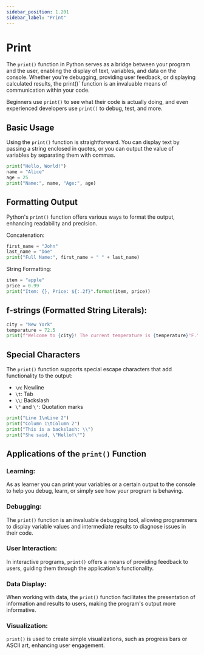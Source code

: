 ```yaml
---
sidebar_position: 1.201
sidebar_label: "Print"
---
```


# Print

The `print()` function in Python serves as a bridge between your program and the user, enabling the display of text, variables, and data on the console. Whether you're debugging, providing user feedback, or displaying calculated results, the print()` function is an invaluable means of communication within your code.

Beginners use `print()` to see what their code is actually doing, and even experienced developers use `print()` to debug, test, and more.

## Basic Usage

Using the `print()` function is straightforward. You can display text by passing a string enclosed in quotes, or you can output the value of variables by separating them with commas.

```python
print("Hello, World!")
name = "Alice"
age = 25
print("Name:", name, "Age:", age)
```

## Formatting Output

Python's `print()` function offers various ways to format the output, enhancing readability and precision.

Concatenation:

```python
first_name = "John"
last_name = "Doe"
print("Full Name:", first_name + " " + last_name)
```

String Formatting:

```python
item = "apple"
price = 0.99
print("Item: {}, Price: ${:.2f}".format(item, price))
```

## f-strings (Formatted String Literals):

```python
city = "New York"
temperature = 72.5
print(f"Welcome to {city}! The current temperature is {temperature}°F.")
```

## Special Characters

The `print()` function supports special escape characters that add functionality to the output:

- `\n`: Newline
- `\t`: Tab
- `\\`: Backslash
- `\"` and `\'`: Quotation marks

```python
print("Line 1\nLine 2")
print("Column 1\tColumn 2")
print("This is a backslash: \\")
print("She said, \"Hello!\"")
```

## Applications of the `print()` Function

### Learning:

As as learner you can print your variables or a certain output to the console to help you debug, learn, or simply see how your program is behaving.

### Debugging:

The `print()` function is an invaluable debugging tool, allowing programmers to display variable values and intermediate results to diagnose issues in their code.

### User Interaction:

In interactive programs, `print()` offers a means of providing feedback to users, guiding them through the application's functionality.

### Data Display:

When working with data, the `print()` function facilitates the presentation of information and results to users, making the program's output more informative.

### Visualization:

`print()` is used to create simple visualizations, such as progress bars or ASCII art, enhancing user engagement.